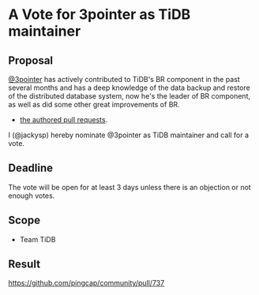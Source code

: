 # A Vote for 3pointer as TiDB maintainer

## Proposal

[@3pointer](https://github.com/3pointer) has actively contributed to TiDB's BR component in the past several months and has a deep knowledge of the data backup and restore of the distributed database system, now he's the leader of BR component, as well as did some other great improvements of BR.

* [the authored pull requests](https://github.com/pingcap/tidb/commits?author=3pointer).

I (@jackysp) hereby nominate @3pointer as TiDB maintainer and call for a vote.

## Deadline

The vote will be open for at least 3 days unless there is an objection or not enough votes.

## Scope

* Team TiDB

## Result

https://github.com/pingcap/community/pull/737
